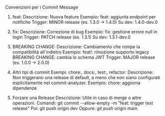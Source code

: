 Convenzioni per i Commit Message

1. feat:
Descrizione: Nuova feature
Esempio: feat: aggiunta endpoint per notifiche
Trigger: MINOR release (es. 1.3.0 -> 1.4.0)
Su dev: 1.4.0-dev.0

2. fix:
Descrizione: Correzione di bug
Esempio: fix: gestione errore null in login
Trigger: PATCH release (es. 1.3.1)
Su dev: 1.3.1-dev.0

3. BREAKING CHANGE:
Descrizione: Cambiamento che rompe la compatibilità all'indietro
Esempio:
feat!: rimozione supporto legacy
BREAKING CHANGE: cambia lo schema JWT
Trigger: MAJOR release (es. 1.0.0 -> 2.0.0)

4. Altri tipi di commit
Esempi: chore:, docs:, test:, refactor:
Descrizione: Non triggerano una release di default, a meno che non siano configurati esplicitamente nel commit-analyzer.
Esempio: chore: aggiorna dipendenze

5. Forzare una Release
Descrizione: Utile in caso di merge o altre operazioni.
Comandi:
git commit --allow-empty -m "feat: trigger test release"
Poi:
git push origin dev
Oppure:
git push origin main

